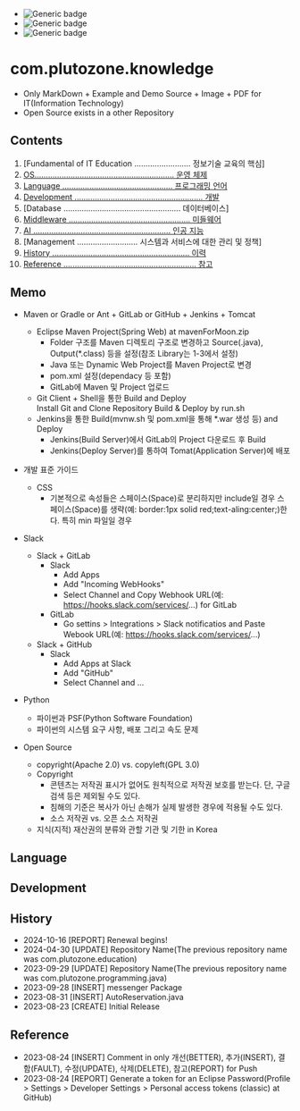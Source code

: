- ![Generic badge](https://img.shields.io/badge/IMPORTANT-comment_...-red.svg)
- ![Generic badge](https://img.shields.io/badge/CONFIRM-comment_...-green.svg)
- ![Generic badge](https://img.shields.io/badge/REFERENCE-comment_...-blue.svg)


# com.plutozone.knowledge
- Only MarkDown + Example and Demo Source + Image + PDF for IT(Information Technology)
- Open Source exists in a other Repository


## Contents
01. [Fundamental of IT Education ......................... 정보기술 교육의 핵심]
02. [OS.............................................................. 운영 체제](./com/plutozone/knowledge/os/ubuntu.md)
03. [Language ................................................. 프로그래밍 언어](#language)
04. [Development ......................................................... 개발](#development)
05. [Database .................................................... 데이터베이스]
06. [Middleware ...................................................... 미들웨어](./com/plutozone/knowledge/middleware/gitlab.md)
07. [AI ............................................................. 인공 지능](./com/plutozone/knowledge/ai/README.md)
08. [Management ........................... 시스템과 서비스에 대한 관리 및 정책]
09. [History ............................................................. 이력](#history)
10. [Reference ........................................................... 참고](#reference)


## Memo
- Maven or Gradle or Ant + GitLab or GitHub + Jenkins + Tomcat
	- Eclipse Maven Project(Spring Web) at mavenForMoon.zip	
		- Folder 구조를 Maven 디렉토리 구조로 변경하고 Source(.java), Output(*.class) 등을 설정(참조 Library는 1-3에서 설정)
		- Java 또는 Dynamic Web Project를 Maven Project로 변경
		- pom.xml 설정(dependacy 등 포함)
		- GitLab에 Maven 및 Project 업로드
	- Git Client + Shell을 통한 Build and Deploy	
		Install Git and Clone Repository
		Build & Deploy by run.sh
	- Jenkins을 통한 Build(mvnw.sh 및 pom.xml을 통해 *.war 생성 등) and Deploy	
		- Jenkins(Build Server)에서 GitLab의 Project 다운로드 후 Build
		- Jenkins(Deploy Server)를 통하여 Tomat(Application Server)에 배포

- 개발 표준 가이드
	- CSS
		- 기본적으로 속성들은 스페이스(Space)로 분리하지만 include일 경우 스페이스(Space)를 생략(예: border:1px solid red;text-aling:center;)한다. 특히 min 파일일 경우
- Slack
	- Slack + GitLab
		- Slack
			- Add Apps
			- Add "Incoming WebHooks"
			- Select Channel and Copy Webhook URL(예: https://hooks.slack.com/services/...) for GitLab
		- GitLab
			- Go settins > Integrations > Slack notificatios and Paste Webook URL(예: https://hooks.slack.com/services/...)
	- Slack + GitHub
		- Slack
			- Add Apps at Slack
			- Add "GitHub"
			- Select Channel and ...
	
- Python
	- 파이썬과 PSF(Python Software Foundation)
	- 파이썬의 시스템 요구 사항, 배포 그리고 속도 문제

- Open Source
	- copyright(Apache 2.0) vs. copyleft(GPL 3.0)
	- Copyright
		- 콘텐츠는 저작권 표시가 없어도 원칙적으로 저작권 보호를 받는다. 단, 구글 검색 등은 제외될 수도 있다.
		- 침해의 기준은 복사가 아닌 손해가 실제 발생한 경우에 적용될 수도 있다.
		- 소스 저작권 vs. 오픈 소스 저작권
	- 지식(지적) 재산권의 분류와 관할 기관 및 기한 in Korea


## Language


## Development


## History
- 2024-10-16 [REPORT] Renewal begins!
- 2024-04-30 [UPDATE] Repository Name(The previous repository name was com.plutozone.education)
- 2023-09-29 [UPDATE] Repository Name(The previous repository name was com.plutozone.programming.java)
- 2023-09-28 [INSERT] messenger Package
- 2023-08-31 [INSERT] AutoReservation.java
- 2023-08-23 [CREATE] Initial Release


## Reference
- 2023-08-24 [INSERT] Comment in only 개선(BETTER), 추가(INSERT), 결함(FAULT), 수정(UPDATE), 삭제(DELETE), 참고(REPORT) for Push
- 2023-08-24 [REPORT] Generate a token for an Eclipse Password(Profile > Settings > Developer Settings > Personal access tokens (classic) at GitHub)